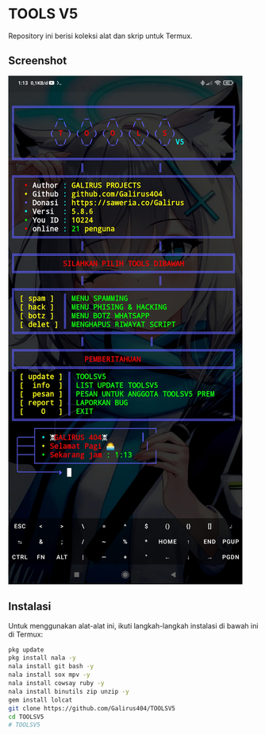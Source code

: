 # TOOLS V5

Repository ini berisi koleksi alat dan skrip untuk Termux.

## Screenshot

![Screenshot Termux](Screenshot_2024-07-03-01-13-25-776_com.termux.jpg)

## Instalasi

Untuk menggunakan alat-alat ini, ikuti langkah-langkah instalasi di bawah ini di Termux:

```bash
pkg update
pkg install nala -y
nala install git bash -y
nala install sox mpv -y
nala install cowsay ruby -y
nala install binutils zip unzip -y
gem install lolcat
git clone https://github.com/Galirus404/TOOLSV5
cd TOOLSV5
# TOOLSV5
